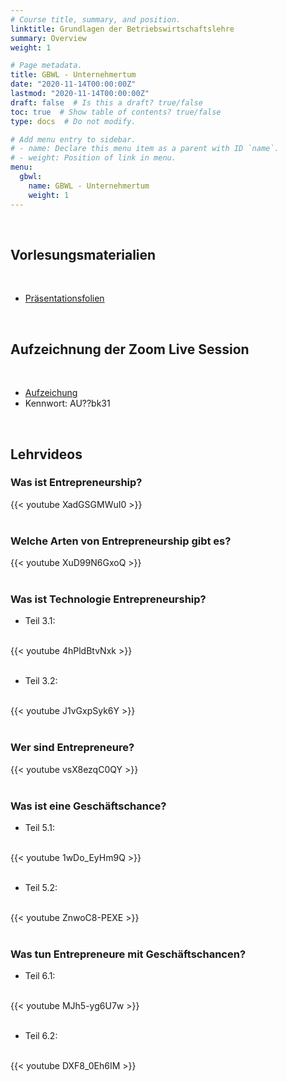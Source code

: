 ```yaml
---
# Course title, summary, and position.
linktitle: Grundlagen der Betriebswirtschaftslehre
summary: Overview
weight: 1

# Page metadata.
title: GBWL - Unternehmertum
date: "2020-11-14T00:00:00Z"
lastmod: "2020-11-14T00:00:00Z"
draft: false  # Is this a draft? true/false
toc: true  # Show table of contents? true/false
type: docs  # Do not modify.

# Add menu entry to sidebar.
# - name: Declare this menu item as a parent with ID `name`.
# - weight: Position of link in menu.
menu:
  gbwl:
    name: GBWL - Unternehmertum
    weight: 1
---
```


<br/>


## Vorlesungsmaterialien

<br/>

- [Präsentationsfolien](https://www.dropbox.com/s/5jolye6b6ekemp3/GBWL_Unternehmertum_WS21.pdf?dl=0)

<br/>


## Aufzeichnung der Zoom Live Session

<br/>

- [Aufzeichung](https://tuhh.zoom.us/rec/share/pVuS_UPOXyjUHB2dFL0hnXPBQBAbyZJYQmDKh6h0YRNXW1UaVt36g4WyKAq9bWvZ.DjR00S3-eV15cjvw)
- Kennwort: AU??bk31

<br/>



## Lehrvideos


### Was ist Entrepreneurship?

{{< youtube XadGSGMWuI0 >}}
<br/><br/>

### Welche Arten von Entrepreneurship gibt es?

{{< youtube XuD99N6GxoQ >}}
<br/><br/>

### Was ist Technologie Entrepreneurship?

- Teil 3.1:
<br/>
{{< youtube 4hPldBtvNxk >}}
<br/><br/>

- Teil 3.2:
<br/>
{{< youtube J1vGxpSyk6Y >}}
<br/><br/>

### Wer sind Entrepreneure?

{{< youtube vsX8ezqC0QY >}}
<br/><br/>

### Was ist eine Geschäftschance?

- Teil 5.1:
<br/>
{{< youtube 1wDo_EyHm9Q >}}
<br/><br/>

- Teil 5.2:
<br/>
{{< youtube ZnwoC8-PEXE >}}
<br/><br/>

### Was tun Entrepreneure mit Geschäftschancen?

- Teil 6.1:
<br/>
{{< youtube MJh5-yg6U7w >}}
<br/><br/>

- Teil 6.2:
<br/>
{{< youtube DXF8_0Eh6IM >}}
<br/><br/>



